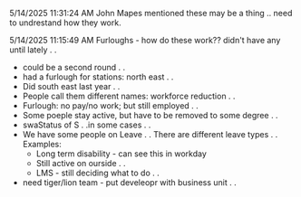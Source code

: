 5/14/2025 11:31:24 AM
John Mapes mentioned these may be a thing  .. need to undrestand how they work.



5/14/2025 11:15:49 AM
Furloughs - how do these work?? didn't have any until lately . .
 - could be a second round  . .
 - had a furlough for stations: north east . .
 - Did south east last year . .
 - People call them different names: workforce reduction . .
  - Furlough: no pay/no work; but still employed . .
  - Some poeple stay active, but have to be removed to some degree . .
  - swaStatus of S . .in some cases . .
 - We have some people on Leave . . There are different leave types . . Examples:
   - Long term disability - can see this in workday
   - Still active on ourside . .
   - LMS - still deciding what to do . .
 - need tiger/lion team - put develeopr with business unit . .

